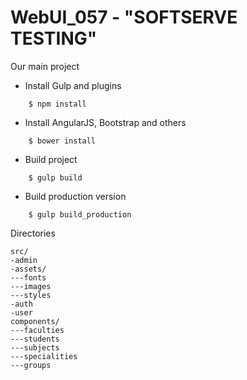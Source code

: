 # WebUI_057 - "SOFTSERVE TESTING"
Our main project
* Install Gulp and plugins
```
    $ npm install
```
* Install AngularJS, Bootstrap and others
```
    $ bower install
```
* Build project
```
    $ gulp build
```
* Build production version
```
    $ gulp build_production
```

Directories

```
src/
-admin
-assets/
---fonts
---images
---styles
-auth
-user
components/
---faculties
---students
---subjects
---specialities
---groups
